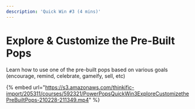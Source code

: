 ```yaml
---
description: 'Quick Win #3 (4 mins)'
---
```


# Explore & Customize the Pre-Built Pops

Learn how to use one of the pre-built pops based on various goals (encourage, remind, celebrate, gameify, sell, etc)

{% embed url="https://s3.amazonaws.com/thinkific-import/205311/courses/592321/PowerPopsQuickWin3ExploreCustomizethePreBuiltPops-210228-211349.mp4" %}

